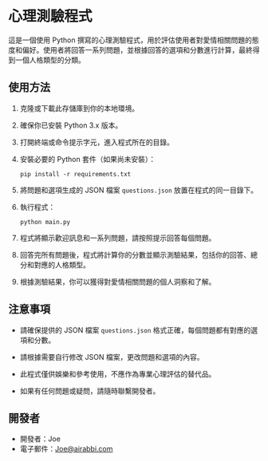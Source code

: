 # 心理測驗程式

這是一個使用 Python 撰寫的心理測驗程式，用於評估使用者對愛情相關問題的態度和偏好。使用者將回答一系列問題，並根據回答的選項和分數進行計算，最終得到一個人格類型的分類。

## 使用方法

1. 克隆或下載此存儲庫到你的本地環境。

2. 確保你已安裝 Python 3.x 版本。

3. 打開終端或命令提示字元，進入程式所在的目錄。

4. 安裝必要的 Python 套件（如果尚未安裝）：

    ```
    pip install -r requirements.txt
    ```

5. 將問題和選項生成的 JSON 檔案 `questions.json` 放置在程式的同一目錄下。

6. 執行程式：

    ```
    python main.py
    ```

7. 程式將顯示歡迎訊息和一系列問題，請按照提示回答每個問題。

8. 回答完所有問題後，程式將計算你的分數並顯示測驗結果，包括你的回答、總分和對應的人格類型。

9. 根據測驗結果，你可以獲得對愛情相關問題的個人洞察和了解。

## 注意事項

- 請確保提供的 JSON 檔案 `questions.json` 格式正確，每個問題都有對應的選項和分數。

- 請根據需要自行修改 JSON 檔案，更改問題和選項的內容。

- 此程式僅供娛樂和參考使用，不應作為專業心理評估的替代品。

- 如果有任何問題或疑問，請隨時聯繫開發者。

## 開發者

- 開發者：Joe  
- 電子郵件：Joe@airabbi.com  

